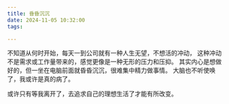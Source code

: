 ```yaml
---
title: 昏昏沉沉
date: 2024-11-05 10:32:00
tags: 

---
```


不知道从何时开始，每天一到公司就有一种人生无望，不想活的冲动，
这种冲动不是需求或工作量带来的，感觉更像是一种无形的压力和压抑。
其实内心是想做好的，但一坐在电脑前面就昏昏沉沉，很难集中精力做事情。
大脑也不听使唤了，我或许是真的病了。 

或许只有等我离开了，去追求自己的理想生活了才能有所改变。


